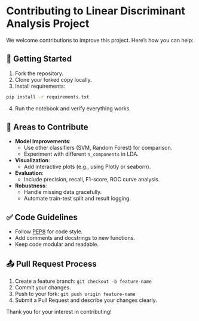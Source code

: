 # Contributing to Linear Discriminant Analysis Project

We welcome contributions to improve this project. Here’s how you can help:

## 🔧 Getting Started
1. Fork the repository.
2. Clone your forked copy locally.
3. Install requirements:
```bash
pip install -r requirements.txt
```
4. Run the notebook and verify everything works.

## 📌 Areas to Contribute
- **Model Improvements**:
  - Use other classifiers (SVM, Random Forest) for comparison.
  - Experiment with different `n_components` in LDA.
- **Visualization**:
  - Add interactive plots (e.g., using Plotly or seaborn).
- **Evaluation**:
  - Include precision, recall, F1-score, ROC curve analysis.
- **Robustness**:
  - Handle missing data gracefully.
  - Automate train-test split and result logging.

## ✅ Code Guidelines
- Follow [PEP8](https://pep8.org/) for code style.
- Add comments and docstrings to new functions.
- Keep code modular and readable.

## 📤 Pull Request Process
1. Create a feature branch: `git checkout -b feature-name`
2. Commit your changes.
3. Push to your fork: `git push origin feature-name`
4. Submit a Pull Request and describe your changes clearly.

Thank you for your interest in contributing!